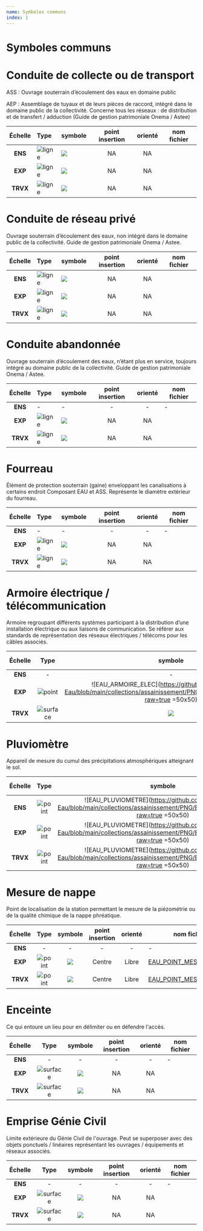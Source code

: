 ```yaml
---
name: Symboles communs
index: 1
---
```

# Symboles communs

# Conduite de collecte ou de transport
ASS : Ouvrage souterrain d’écoulement des eaux en domaine public

AEP : Assemblage de tuyaux et de leurs pièces de raccord, intégré dans le domaine public de la collectivité. Concerne tous les réseaux : de distribution et de transfert / adduction (Guide de gestion patrimoniale Onema / Astee)

| Échelle | Type | symbole | point insertion | orienté | nom fichier |
|:-------------:|:----|--------|:--------:|:--------:|--------|
| **ENS** | ![ligne](/images/symbole/polyline-pt-svgrepo-com.svg) | ![](/images/symbole/conduite.svg) | NA | NA |  |
| **EXP** | ![ligne](/images/symbole/polyline-pt-svgrepo-com.svg) | ![](/images/symbole/conduite.svg) | NA | NA |  |
| **TRVX** | ![ligne](/images/symbole/polyline-pt-svgrepo-com.svg) | ![](/images/symbole/conduite.svg) | NA | NA |  |

# Conduite de réseau privé
Ouvrage souterrain d’écoulement des eaux, non intégré dans le domaine public de la collectivité. Guide de gestion patrimoniale Onema / Astee.

| Échelle | Type | symbole | point insertion | orienté | nom fichier |
|:-------------:|:----|--------|:--------:|:--------:|--------|
| **ENS** | ![ligne](/images/symbole/polyline-pt-svgrepo-com.svg) | ![](/images/symbole/conduite_prive.svg) | NA | NA |  |
| **EXP** | ![ligne](/images/symbole/polyline-pt-svgrepo-com.svg) | ![](/images/symbole/conduite_prive.svg) | NA | NA |  |
| **TRVX** | ![ligne](/images/symbole/polyline-pt-svgrepo-com.svg) | ![](/images/symbole/conduite_prive.svg)| NA | NA |  |

# Conduite abandonnée
Ouvrage souterrain d’écoulement des eaux, n’étant plus en service, toujours intégré au domaine public de la collectivité. Guide de gestion patrimoniale Onema / Astee.

| Échelle | Type | symbole | point insertion | orienté | nom fichier |
|:-------------:|:----|--------|:--------:|:--------:|--------|
| **ENS** |  - | - | - | - | - |
| **EXP** | ![ligne](/images/symbole/polyline-pt-svgrepo-com.svg) | ![](/images/symbole/abandonne_nb.svg) | NA | NA |  |
| **TRVX** | ![ligne](/images/symbole/polyline-pt-svgrepo-com.svg) | ![](/images/symbole/abandonne_nb.svg) | NA | NA |  |

# Fourreau
Élément de protection souterrain (gaine) enveloppant les canalisations à certains endroit
Composant EAU et ASS. Représente le diamètre extérieur du fourreau.

| Échelle | Type | symbole | point insertion | orienté | nom fichier |
|:-------------:|:----|--------|:--------:|:--------:|--------|
| **ENS** |  - | - | - | - | - |
| **EXP** | ![ligne](/images/symbole/polyline-pt-svgrepo-com.svg) | ![](/images/symbole/fourreau_nb.svg) | NA | NA |  |
| **TRVX** | ![ligne](/images/symbole/polyline-pt-svgrepo-com.svg) | ![](/images/symbole/fourreau_nb.svg) | NA | NA |  |

# Armoire électrique / télécommunication
Armoire regroupant différents systèmes participant à la distribution d’une installation électrique ou aux liaisons de communication. Se référer aux standards de représentation des réseaux électriques / télécoms pour les câbles associés.

| Échelle | Type | symbole | point insertion | orienté | nom fichier |
|:-------------:|:----:|:--------:|:--------:|:--------:|--------|
| **ENS** | - | - | - | - | - |
| **EXP** | ![point](/images/symbole/point-svgrepo-com.svg) | ![EAU_ARMOIRE_ELEC](https://github.com/cnigfr/StaR-Eau/blob/main/collections/assainissement/PNG/EAU_ARMOIRE_ELEC.png?raw=true =50x50) | Centre | Libre | [EAU_ARMOIRE_ELEC](https://gitlab.com/star-eau/symbologie/-/blob/3d90b3d8ab26e79cf3f5f17ce252e1c8010bba7d/collections/assainissement/svg/EAU_ARMOIRE_ELEC.svg)|
| **TRVX** | ![surface](/images/symbole/polygon-pt-svgrepo-com.svg) | ![](/images/symbole/empriseGC_surface.svg) | NA | NA |  |

# Pluviomètre
Appareil de mesure du cumul des précipitations atmosphériques atteignant le sol.

| Échelle | Type | symbole | point insertion | orienté | nom fichier |
|:-------------:|:----:|:--------:|:--------:|:--------:|--------|
| **ENS** | ![point](/images/symbole/point-svgrepo-com.svg) | ![EAU_PLUVIOMETRE](https://github.com/cnigfr/StaR-Eau/blob/main/collections/assainissement/PNG/EAU_PLUVIOMETRE.png?raw=true =50x50) | Centre | Libre | [EAU_PLUVIOMETRE](https://github.com/cnigfr/StaR-Eau/blob/main/collections/assainissement/svg/EAU_PLUVIOMETRE.svg) |
| **EXP** | ![point](/images/symbole/point-svgrepo-com.svg) | ![EAU_PLUVIOMETRE](https://github.com/cnigfr/StaR-Eau/blob/main/collections/assainissement/PNG/EAU_PLUVIOMETRE.png?raw=true =50x50)  | Centre | Libre | [EAU_PLUVIOMETRE](https://github.com/cnigfr/StaR-Eau/blob/main/collections/assainissement/svg/EAU_PLUVIOMETRE.svg) |
| **TRVX** | ![point](/images/symbole/point-svgrepo-com.svg) | ![EAU_PLUVIOMETRE](https://github.com/cnigfr/StaR-Eau/blob/main/collections/assainissement/PNG/EAU_PLUVIOMETRE.png?raw=true =50x50)  | Centre | Libre | [EAU_PLUVIOMETRE](https://github.com/cnigfr/StaR-Eau/blob/main/collections/assainissement/svg/EAU_PLUVIOMETRE.svg) |

# Mesure de nappe
Point de localisation de la station permettant le mesure de la piézométrie ou de la qualité chimique de la nappe phréatique.

| Échelle | Type | symbole | point insertion | orienté | nom fichier |
|:-------------:|:----:|:--------:|:--------:|:--------:|--------|
| **ENS** | - | - | - | - | - |
| **EXP** | ![point](/images/symbole/point-svgrepo-com.svg) | ![](https://github.com/cnigfr/StaR-Eau/blob/main/collections/assainissement/PNG/EAU_POINT_MESURE_NAPPE.png?raw=true) | Centre | Libre | [EAU_POINT_MESURE_NAPPE](https://github.com/cnigfr/StaR-Eau/blob/main/collections/assainissement/svg/EAU_POINT_MESURE_NAPPE.svg) |
| **TRVX** | ![point](/images/symbole/point-svgrepo-com.svg) | ![](https://github.com/cnigfr/StaR-Eau/blob/main/collections/assainissement/PNG/EAU_POINT_MESURE_NAPPE.png?raw=true) | Centre | Libre | [EAU_POINT_MESURE_NAPPE](https://github.com/cnigfr/StaR-Eau/blob/main/collections/assainissement/svg/EAU_POINT_MESURE_NAPPE.svg) |

# Enceinte
Ce qui entoure un lieu pour en délimiter ou en défendre l'accès.

| Échelle | Type | symbole | point insertion | orienté | nom fichier |
|:-------------:|:----:|:--------:|:--------:|:--------:|--------|
| **ENS** | - | - | - | - | - |
| **EXP** | ![surface](/images/symbole/polygon-pt-svgrepo-com.svg) | ![](/images/symbole/enceinte_surface.svg) | NA | NA |  |
| **TRVX** | ![surface](/images/symbole/polygon-pt-svgrepo-com.svg) | ![](/images/symbole/enceinte_surface.svg) | NA | NA |  |

# Emprise Génie Civil
Limite extérieure du Génie Civil de l'ouvrage. Peut se superposer avec des objets ponctuels / linéaires représentant les ouvrages / équipements et réseaux associés.

| Échelle | Type | symbole | point insertion | orienté | nom fichier |
|:-------------:|:----:|:--------:|:--------:|:--------:|--------|
| **ENS** | - | - | - | - | - |
| **EXP** | ![surface](/images/symbole/polygon-pt-svgrepo-com.svg) | ![](/images/symbole/empriseGC_surface.svg) | NA | NA |  |
| **TRVX** | ![surface](/images/symbole/polygon-pt-svgrepo-com.svg) | ![](/images/symbole/empriseGC_surface.svg) | NA | NA |  |
